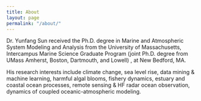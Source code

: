 ```yaml
---
title: About
layout: page
permalink: "/about/"
---
```


Dr. Yunfang Sun received the Ph.D. degree in Marine and Atmospheric System Modeling and Analysis from the University of Massachusetts, Intercampus Marine Science Graduate Program (joint Ph.D. degree from UMass Amherst, Boston, Dartmouth, and Lowell) , at New Bedford, MA.

His research interests include climate change, sea level rise, data mining & machine learning, harmful algal blooms, fishery dynamics, estuary and coastal ocean processes, remote sensing & HF radar ocean observation, dynamics of coupled oceanic-atmospheric modeling.
